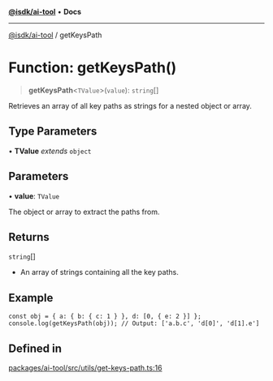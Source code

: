 [**@isdk/ai-tool**](../README.md) • **Docs**

***

[@isdk/ai-tool](../globals.md) / getKeysPath

# Function: getKeysPath()

> **getKeysPath**\<`TValue`\>(`value`): `string`[]

Retrieves an array of all key paths as strings for a nested object or array.

## Type Parameters

• **TValue** *extends* `object`

## Parameters

• **value**: `TValue`

The object or array to extract the paths from.

## Returns

`string`[]

- An array of strings containing all the key paths.

## Example

```
const obj = { a: { b: { c: 1 } }, d: [0, { e: 2 }] };
console.log(getKeysPath(obj)); // Output: ['a.b.c', 'd[0]', 'd[1].e']
```

## Defined in

[packages/ai-tool/src/utils/get-keys-path.ts:16](https://github.com/isdk/ai-tool.js/blob/b0813174e9b350ae47231f8e5f885150313123b0/src/utils/get-keys-path.ts#L16)
